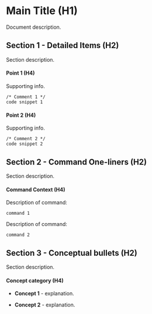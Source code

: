 # Main Title (H1)

Document description.

## Section 1 - Detailed Items (H2)

Section description.

####  Point 1 (H4)

Supporting info.

```
/* Comment 1 */
code snippet 1
```

#### Point 2 (H4)

Supporting info.

```
/* Comment 2 */
code snippet 2
```
## Section 2 - Command One-liners (H2)

Section description.

####  Command Context (H4)

Description of command:

```
command 1
```
Description of command:

```
command 2
```
## Section 3 - Conceptual bullets (H2)

Section description.

####  Concept category (H4)

* **Concept 1** - explanation.

* **Concept 2** - explanation.

